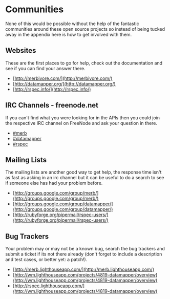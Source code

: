 # Communities

None of this would be possible without the help of the fantastic communities around these open source projects so instead of being tucked away in the appendix here is how to get involved with them.

## Websites

These are the first places to go for help, check out the documentation and see if you can find your answer there.

* [http://merbivore.com/](http://merbivore.com/)
* [http://datamapper.org/](http://datamapper.org/)
* [http://rspec.info/](http://rspec.info/)

## IRC Channels - freenode.net

If you can't find what you were looking for in the APIs then you could join the respective IRC channel on FreeNode and ask your question in there. 

* [#merb](irc://irc.freenode.net/merb)
* [#datamapper](irc://irc.freenode.net/datamapper)
* [#rspec](irc://irc.freenode.net/rspec)

## Mailing Lists

The mailing lists are another good way to get help, the response time isn't as fast as asking in an irc channel but it can be useful to do a search to see if someone else has had your problem before.

* [http://groups.google.com/group/merb/](http://groups.google.com/group/merb/)
* [http://groups.google.com/group/datamapper/](http://groups.google.com/group/datamapper/)
* [http://rubyforge.org/pipermail/rspec-users/](http://rubyforge.org/pipermail/rspec-users/)

## Bug Trackers

Your problem may or may not be a known bug, search the bug trackers and submit a ticket if its not there already (don't forget to include a description and test cases, or better yet: a patch!).

* [http://merb.lighthouseapp.com/](http://merb.lighthouseapp.com/)
* [http://wm.lighthouseapp.com/projects/4819-datamapper/overview](http://wm.lighthouseapp.com/projects/4819-datamapper/overview)
* [http://rspec.lighthouseapp.com/](http://wm.lighthouseapp.com/projects/4819-datamapper/overview)
